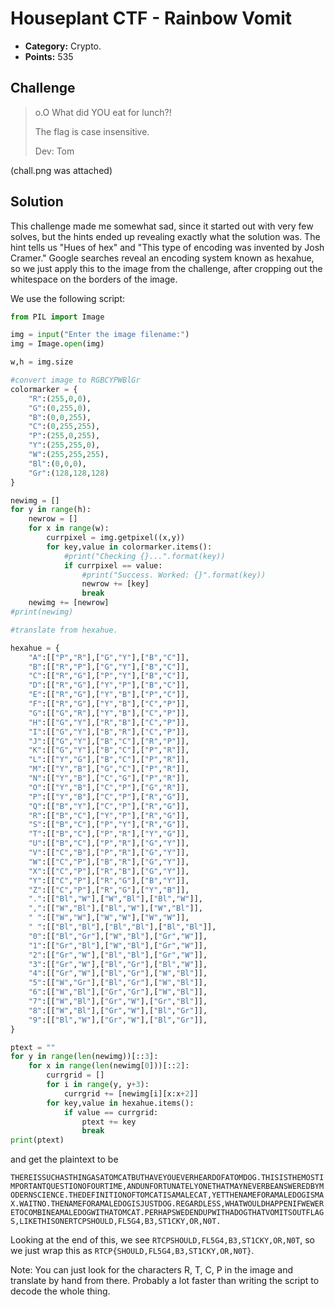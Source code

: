 # Houseplant CTF - Rainbow Vomit
* **Category:** Crypto.
* **Points:** 535

## Challenge

>o.O What did YOU eat for lunch?!
>
>The flag is case insensitive.
>
>Dev: Tom

(chall.png was attached)

## Solution

This challenge made me somewhat sad, since it started out with very few solves, but the hints ended up revealing exactly what the solution was. The hint tells us "Hues of hex" and "This type of encoding was invented by Josh Cramer." Google searches reveal an encoding system known as hexahue, so we just apply this to the image from the challenge, after cropping out the whitespace on the borders of the image. 

We use the following script:

```python
from PIL import Image

img = input("Enter the image filename:")
img = Image.open(img)

w,h = img.size

#convert image to RGBCYPWBlGr
colormarker = {
	"R":(255,0,0),
	"G":(0,255,0),
	"B":(0,0,255),
	"C":(0,255,255),
	"P":(255,0,255),
	"Y":(255,255,0),
	"W":(255,255,255),
	"Bl":(0,0,0),
	"Gr":(128,128,128)
}

newimg = []
for y in range(h):
	newrow = []
	for x in range(w):
		currpixel = img.getpixel((x,y))
		for key,value in colormarker.items():
			#print("Checking {}...".format(key))
			if currpixel == value:
				#print("Success. Worked: {}".format(key))
				newrow += [key]
				break
	newimg += [newrow]
#print(newimg)

#translate from hexahue.

hexahue = {
	"A":[["P","R"],["G","Y"],["B","C"]],
	"B":[["R","P"],["G","Y"],["B","C"]],
	"C":[["R","G"],["P","Y"],["B","C"]],
	"D":[["R","G"],["Y","P"],["B","C"]],
	"E":[["R","G"],["Y","B"],["P","C"]],
	"F":[["R","G"],["Y","B"],["C","P"]],
	"G":[["G","R"],["Y","B"],["C","P"]],
	"H":[["G","Y"],["R","B"],["C","P"]],
	"I":[["G","Y"],["B","R"],["C","P"]],
	"J":[["G","Y"],["B","C"],["R","P"]],
	"K":[["G","Y"],["B","C"],["P","R"]],
	"L":[["Y","G"],["B","C"],["P","R"]],
	"M":[["Y","B"],["G","C"],["P","R"]],
	"N":[["Y","B"],["C","G"],["P","R"]],
	"O":[["Y","B"],["C","P"],["G","R"]],
	"P":[["Y","B"],["C","P"],["R","G"]],
	"Q":[["B","Y"],["C","P"],["R","G"]],
	"R":[["B","C"],["Y","P"],["R","G"]],
	"S":[["B","C"],["P","Y"],["R","G"]],
	"T":[["B","C"],["P","R"],["Y","G"]],
	"U":[["B","C"],["P","R"],["G","Y"]],
	"V":[["C","B"],["P","R"],["G","Y"]],
	"W":[["C","P"],["B","R"],["G","Y"]],
	"X":[["C","P"],["R","B"],["G","Y"]],
	"Y":[["C","P"],["R","G"],["B","Y"]],
	"Z":[["C","P"],["R","G"],["Y","B"]],
	".":[["Bl","W"],["W","Bl"],["Bl","W"]],
	",":[["W","Bl"],["Bl","W"],["W","Bl"]],
	" ":[["W","W"],["W","W"],["W","W"]],
	" ":[["Bl","Bl"],["Bl","Bl"],["Bl","Bl"]],
	"0":[["Bl","Gr"],["W","Bl"],["Gr","W"]],
	"1":[["Gr","Bl"],["W","Bl"],["Gr","W"]],
	"2":[["Gr","W"],["Bl","Bl"],["Gr","W"]],
	"3":[["Gr","W"],["Bl","Gr"],["Bl","W"]],
	"4":[["Gr","W"],["Bl","Gr"],["W","Bl"]],
	"5":[["W","Gr"],["Bl","Gr"],["W","Bl"]],
	"6":[["W","Bl"],["Gr","Gr"],["W","Bl"]],
	"7":[["W","Bl"],["Gr","W"],["Gr","Bl"]],
	"8":[["W","Bl"],["Gr","W"],["Bl","Gr"]],
	"9":[["Bl","W"],["Gr","W"],["Bl","Gr"]],
}

ptext = ""
for y in range(len(newimg))[::3]:
	for x in range(len(newimg[0]))[::2]:
		currgrid = []
		for i in range(y, y+3):
			currgrid += [newimg[i][x:x+2]]
		for key,value in hexahue.items():
			if value == currgrid:
				ptext += key
				break
print(ptext)
```
and get the plaintext to be

```THEREISSUCHASTHINGASATOMCATBUTHAVEYOUEVERHEARDOFATOMDOG.THISISTHEMOSTIMPORTANTQUESTIONOFOURTIME,ANDUNFORTUNATELYONETHATMAYNEVERBEANSWEREDBYMODERNSCIENCE.THEDEFINITIONOFTOMCATISAMALECAT,YETTHENAMEFORAMALEDOGISMAX.WAITNO.THENAMEFORAMALEDOGISJUSTDOG.REGARDLESS,WHATWOULDHAPPENIFWEWERETOCOMBINEAMALEDOGWITHATOMCAT.PERHAPSWEDENDUPWITHADOGTHATVOMITSOUTFLAGS,LIKETHISONERTCPSHOULD,FL5G4,B3,ST1CKY,OR,N0T.```

Looking at the end of this, we see ```RTCPSHOULD,FL5G4,B3,ST1CKY,OR,N0T```, so we just wrap this as ```RTCP{SHOULD,FL5G4,B3,ST1CKY,OR,N0T}```.

Note: You can just look for the characters R, T, C, P in the image and translate by hand from there. Probably a lot faster than writing the script to decode the whole thing.

